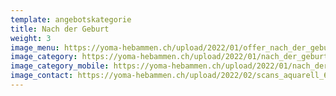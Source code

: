 ```yaml
---
template: angebotskategorie
title: Nach der Geburt
weight: 3
image_menu: https://yoma-hebammen.ch/upload/2022/01/offer_nach_der_geburt.jpg
image_category: https://yoma-hebammen.ch/upload/2022/01/nach_der_geburt_halbmond.jpg
image_category_mobile: https://yoma-hebammen.ch/upload/2022/01/nach_der_geburt_halbmond_mobile.jpg
image_contact: https://yoma-hebammen.ch/upload/2022/02/scans_aquarell_600ppi-5-_7-3.jpg
---
```

